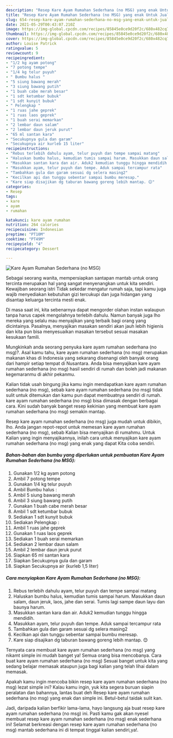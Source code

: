 ```yaml
---
description: "Resep Kare Ayam Rumahan Sederhana (no MSG) yang enak Untuk Jualan"
title: "Resep Kare Ayam Rumahan Sederhana (no MSG) yang enak Untuk Jualan"
slug: 654-resep-kare-ayam-rumahan-sederhana-no-msg-yang-enak-untuk-jualan
date: 2021-05-29T00:43:07.210Z
image: https://img-global.cpcdn.com/recipes/85845e0ce9d20f2c/680x482cq70/kare-ayam-rumahan-sederhana-no-msg-foto-resep-utama.jpg
thumbnail: https://img-global.cpcdn.com/recipes/85845e0ce9d20f2c/680x482cq70/kare-ayam-rumahan-sederhana-no-msg-foto-resep-utama.jpg
cover: https://img-global.cpcdn.com/recipes/85845e0ce9d20f2c/680x482cq70/kare-ayam-rumahan-sederhana-no-msg-foto-resep-utama.jpg
author: Louise Patrick
ratingvalue: 5
reviewcount: 9
recipeingredient:
- "1/2 kg ayam potong"
- "7 potong tempe"
- "1/4 kg telur puyuh"
- " Bumbu halus "
- "5 siung bawang merah"
- "3 siung bawang putih"
- "1 buah cabe merah besar"
- "1 sdt ketumbar bubuk"
- "1 sdt kunyit bubuk"
- " Pelengkap "
- "1 ruas jahe geprek"
- "1 ruas laos geprek"
- "1 buah serai memarkan"
- "2 lembar daun salam"
- "2 lembar daun jeruk purut"
- "65 ml santan kara"
- "Secukupnya gula dan garam"
- "Secukupnya air kurleb 15 liter"
recipeinstructions:
- "Rebus terlebih dahulu ayam, telur puyuh dan tempe sampai matang"
- "Haluskan bumbu halus, kemudian tumis sampai harum. Masukkan daun salam, daun jeruk, laos, jahe dan serai. Tumis lagi sampe daun layu dan baunya harum."
- "Masukkan santan kara dan air. Aduk2 kemudian tunggu hingga mendidih."
- "Masukkan ayam, telur puyuh dan tempe. Aduk sampai tercampur rata"
- "Tambahkan gula dan garam sesuai dg selera masing2"
- "Kecilkan api dan tunggu sebentar sampai bumbu meresap."
- "Kare siap disajikan dg taburan bawang goreng lebih mantap. 😊"
categories:
- Resep
tags:
- kare
- ayam
- rumahan

katakunci: kare ayam rumahan 
nutrition: 264 calories
recipecuisine: Indonesian
preptime: "PT10M"
cooktime: "PT49M"
recipeyield: "4"
recipecategory: Dessert

---
```



![Kare Ayam Rumahan Sederhana (no MSG)](https://img-global.cpcdn.com/recipes/85845e0ce9d20f2c/680x482cq70/kare-ayam-rumahan-sederhana-no-msg-foto-resep-utama.jpg)

Sebagai seorang wanita, mempersiapkan santapan mantab untuk orang tercinta merupakan hal yang sangat menyenangkan untuk kita sendiri. Kewajiban seorang istri Tidak sekedar mengatur rumah saja, tapi kamu juga wajib menyediakan kebutuhan gizi tercukupi dan juga hidangan yang disantap keluarga tercinta mesti enak.

Di masa  saat ini, kita sebenarnya dapat mengorder olahan instan walaupun tanpa harus capek mengolahnya terlebih dahulu. Namun banyak juga lho mereka yang selalu mau menyajikan yang terbaik bagi orang yang dicintainya. Pasalnya, menyajikan masakan sendiri akan jauh lebih higienis dan kita pun bisa menyesuaikan masakan tersebut sesuai masakan kesukaan famili. 



Mungkinkah anda seorang penyuka kare ayam rumahan sederhana (no msg)?. Asal kamu tahu, kare ayam rumahan sederhana (no msg) merupakan makanan khas di Indonesia yang sekarang disenangi oleh banyak orang dari hampir setiap tempat di Nusantara. Anda bisa menyajikan kare ayam rumahan sederhana (no msg) hasil sendiri di rumah dan boleh jadi makanan kegemaranmu di akhir pekanmu.

Kalian tidak usah bingung jika kamu ingin mendapatkan kare ayam rumahan sederhana (no msg), sebab kare ayam rumahan sederhana (no msg) tidak sulit untuk ditemukan dan kamu pun dapat membuatnya sendiri di rumah. kare ayam rumahan sederhana (no msg) bisa dimasak dengan berbagai cara. Kini sudah banyak banget resep kekinian yang membuat kare ayam rumahan sederhana (no msg) semakin mantap.

Resep kare ayam rumahan sederhana (no msg) juga mudah untuk dibikin, lho. Anda jangan repot-repot untuk memesan kare ayam rumahan sederhana (no msg), sebab Kalian bisa menyajikan di rumahmu. Untuk Kalian yang ingin menyajikannya, inilah cara untuk menyajikan kare ayam rumahan sederhana (no msg) yang enak yang dapat Kita coba sendiri.

<!--inarticleads1-->

##### Bahan-bahan dan bumbu yang diperlukan untuk pembuatan Kare Ayam Rumahan Sederhana (no MSG):

1. Gunakan 1/2 kg ayam potong
1. Ambil 7 potong tempe
1. Gunakan 1/4 kg telur puyuh
1. Ambil  Bumbu halus :
1. Ambil 5 siung bawang merah
1. Ambil 3 siung bawang putih
1. Gunakan 1 buah cabe merah besar
1. Ambil 1 sdt ketumbar bubuk
1. Sediakan 1 sdt kunyit bubuk
1. Sediakan  Pelengkap :
1. Ambil 1 ruas jahe geprek
1. Gunakan 1 ruas laos geprek
1. Sediakan 1 buah serai memarkan
1. Sediakan 2 lembar daun salam
1. Ambil 2 lembar daun jeruk purut
1. Siapkan 65 ml santan kara
1. Siapkan Secukupnya gula dan garam
1. Siapkan Secukupnya air (kurleb 1,5 liter)




<!--inarticleads2-->

##### Cara menyiapkan Kare Ayam Rumahan Sederhana (no MSG):

1. Rebus terlebih dahulu ayam, telur puyuh dan tempe sampai matang
1. Haluskan bumbu halus, kemudian tumis sampai harum. Masukkan daun salam, daun jeruk, laos, jahe dan serai. Tumis lagi sampe daun layu dan baunya harum.
1. Masukkan santan kara dan air. Aduk2 kemudian tunggu hingga mendidih.
1. Masukkan ayam, telur puyuh dan tempe. Aduk sampai tercampur rata
1. Tambahkan gula dan garam sesuai dg selera masing2
1. Kecilkan api dan tunggu sebentar sampai bumbu meresap.
1. Kare siap disajikan dg taburan bawang goreng lebih mantap. 😊




Ternyata cara membuat kare ayam rumahan sederhana (no msg) yang nikamt simple ini mudah banget ya! Semua orang bisa mencobanya. Cara buat kare ayam rumahan sederhana (no msg) Sesuai banget untuk kita yang sedang belajar memasak ataupun juga bagi kalian yang telah lihai dalam memasak.

Apakah kamu ingin mencoba bikin resep kare ayam rumahan sederhana (no msg) lezat simple ini? Kalau kamu ingin, yuk kita segera buruan siapin peralatan dan bahannya, lantas buat deh Resep kare ayam rumahan sederhana (no msg) yang enak dan simple ini. Betul-betul taidak sulit kan. 

Jadi, daripada kalian berfikir lama-lama, hayo langsung aja buat resep kare ayam rumahan sederhana (no msg) ini. Pasti kamu gak akan nyesel membuat resep kare ayam rumahan sederhana (no msg) enak sederhana ini! Selamat berkreasi dengan resep kare ayam rumahan sederhana (no msg) mantab sederhana ini di tempat tinggal kalian sendiri,ya!.

